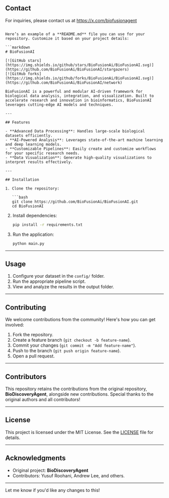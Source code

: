 ## Contact

For inquiries, please contact us at https://x.com/biofusionagent
```

Here’s an example of a **README.md** file you can use for your repository. Customize it based on your project details:

```markdown
# BioFusionAI

[![GitHub stars](https://img.shields.io/github/stars/BioFusionAi/BioFusionAI.svg)](https://github.com/BioFusionAi/BioFusionAI/stargazers)
[![GitHub forks](https://img.shields.io/github/forks/BioFusionAi/BioFusionAI.svg)](https://github.com/BioFusionAi/BioFusionAI/network)

BioFusionAI is a powerful and modular AI-driven framework for biological data analysis, integration, and visualization. Built to accelerate research and innovation in bioinformatics, BioFusionAI leverages cutting-edge AI models and techniques.

---

## Features

- **Advanced Data Processing**: Handles large-scale biological datasets efficiently.
- **AI-Powered Analysis**: Leverages state-of-the-art machine learning and deep learning models.
- **Customizable Pipelines**: Easily create and customize workflows for your specific research needs.
- **Data Visualization**: Generate high-quality visualizations to interpret results effectively.

---

## Installation

1. Clone the repository:

   ```bash
   git clone https://github.com/BioFusionAi/BioFusionAI.git
   cd BioFusionAI
   ```

2. Install dependencies:

   ```bash
   pip install -r requirements.txt
   ```

3. Run the application:

   ```bash
   python main.py
   ```

---

## Usage

1. Configure your dataset in the `config/` folder.
2. Run the appropriate pipeline script.
3. View and analyze the results in the output folder.

---

## Contributing

We welcome contributions from the community! Here's how you can get involved:

1. Fork the repository.
2. Create a feature branch (`git checkout -b feature-name`).
3. Commit your changes (`git commit -m "Add feature-name"`).
4. Push to the branch (`git push origin feature-name`).
5. Open a pull request.

---

## Contributors

This repository retains the contributions from the original repository, **BioDiscoveryAgent**, alongside new contributions. Special thanks to the original authors and all contributors!

---

## License

This project is licensed under the MIT License. See the [LICENSE](LICENSE) file for details.

---

## Acknowledgments

- Original project: **BioDiscoveryAgent**
- Contributors: Yusuf Roohani, Andrew Lee, and others.

---



Let me know if you'd like any changes to this!

